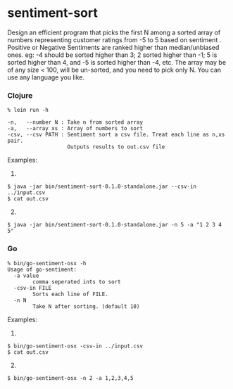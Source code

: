# sentiment-sort

Design an efficient program that picks the first N among a sorted array of numbers representing customer ratings from -5 to 5 based on sentiment . Positive or Negative Sentiments are ranked higher than median/unbiased ones. eg: -4 should be sorted higher than 3; 2 sorted higher than -1; 5 is sorted higher than 4, and -5 is sorted higher than -4, etc. The array may be of any size < 100, will be un-sorted, and you need to pick only N. You can use any language you like.

### Clojure

```
% lein run -h

-n,   --number N : Take n from sorted array
-a,   --array xs : Array of numbers to sort
-csv, --csv PATH : Sentiment sort a csv file. Treat each line as n,xs pair.
				   Outputs results to out.csv file
```

Examples:

1.

	$ java -jar bin/sentiment-sort-0.1.0-standalone.jar --csv-in ../input.csv
	$ cat out.csv

2.

	$ java -jar bin/sentiment-sort-0.1.0-standalone.jar -n 5 -a "1 2 3 4 5"

### Go

```
% bin/go-sentiment-osx -h
Usage of go-sentiment:
  -a value
		comma seperated ints to sort
  -csv-in FILE
		Sorts each line of FILE.
  -n N
		Take N after sorting. (default 10)
```

Examples:

1.

	$ bin/go-sentiment-osx -csv-in ../input.csv
	$ cat out.csv

2.

	$ bin/go-sentiment-osx -n 2 -a 1,2,3,4,5
